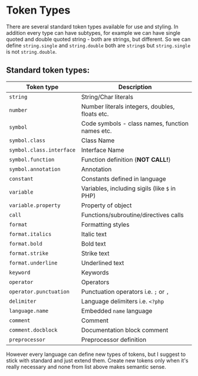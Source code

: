 Token Types
===========

There are several standard token types available for use and styling.
In addition every type can have subtypes, for example we can have 
single quoted and double quoted string - both are strings, but different.
So we can define `string.single` and `string.double` both are
`string`s but `string.single` is not `string.double`. 

## Standard token types:
Token type               | Description
-------------------------|-------------------------------------------------
`string`                 | String/Char literals
`number`                 | Number literals integers, doubles, floats etc.
`symbol`                 | Code symbols - class names, function names etc.
`symbol.class`           | Class Name
`symbol.class.interface` | Interface Name
`symbol.function`        | Function definition (**NOT CALL!**)
`symbol.annotation`      | Annotation
`constant`               | Constants defined in language
`variable`               | Variables, including sigils (like `$` in PHP)
`variable.property`      | Property of object
`call`                   | Functions/subroutine/directives calls
`format`                 | Formatting styles
`format.italics`         | Italic text
`format.bold`            | Bold text
`format.strike`          | Strike text
`format.underline`       | Underlined text
`keyword`                | Keywords
`operator`               | Operators
`operator.punctuation`   | Punctuation operators i.e. `;` or `,`
`delimiter`              | Language delimiters i.e. `<?php`
`language.name`          | Embedded `name` language
`comment`                | Comment
`comment.docblock`       | Documentation block comment 
`preprocessor`           | Preprocessor definition

However every  language can define new types of tokens, but I 
suggest to stick with standard and just extend them. Create new tokens
only when it's really necessary and none from list above makes
semantic sense. 
